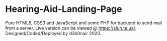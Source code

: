 # Hearing-Aid-Landing-Page
 Pure HTML5, CSS3 and JavaScript and some PHP for backend to send mail from a server.
 Live version can be viewed @ https://sluh.te.ua/.
 Designed/Coded/Deployed by d3b0nair 2020.
